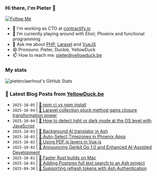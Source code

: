 ### Hi there, I'm Pieter 👋  
[![Follow Me](https://img.shields.io/github/followers/pieterclaerhout?label=Follow&style=social)](https://github.com/pieterclaerhout)

- 🏢 I'm working as CTO at [contractify.io](https://contractify.io)
- 🌱 I’m currently playing around with Elixir, Phoenix and functional programming
- 💬 Ask me about [PHP](https://php.net), [Laravel](http://laravel.com) and [VueJS](https://vuejs.org)
- 😄 Pronouns: Pieter, Duckie, YellowDuck
- 📫 How to reach me: pieter@yellowduck.be

### My stats

![pieterclaerhout's GitHub Stats](https://github-readme-stats.vercel.app/api?username=pieterclaerhout&show_icons=true&count_private=true&line_height=40)

### 📩 Latest Blog Posts from [YellowDuck.be](https://www.yellowduck.be/)
<!-- BLOG-POST-LIST:START -->
- `2025-10-05` | [🔗 npm ci vs npm install](https://www.yellowduck.be/posts/npm-ci-vs-npm-install)  
- `2025-10-04` | [🔗 Laravel collection pluck method gains closure transformation power](https://www.yellowduck.be/posts/laravel-collection-pluck-method-gains-closure-transformation-power)  
- `2025-10-04` | [🔗 How to detect light or dark mode at the OS level with JavaScript](https://www.yellowduck.be/posts/how-to-detect-light-or-dark-mode-at-the-os-level-with-javascript)  
- `2025-10-03` | [🔗 Background AI translator in Ash](https://www.yellowduck.be/posts/background-ai-translator-in-ash)  
- `2025-10-03` | [🔗 Auto-Select Timezones in Phoenix Apps](https://www.yellowduck.be/posts/auto-select-timezones-in-phoenix-apps)  
- `2025-10-02` | [🔗 Using PDF.js layers in Vue.js](https://www.yellowduck.be/posts/using-pdf-js-layers-in-vue-js)  
- `2025-10-02` | [🔗 Announcing Genkit Go 1.0 and Enhanced AI-Assisted Development](https://www.yellowduck.be/posts/announcing-genkit-go-1-0-and-enhanced-ai-assisted-development)  
- `2025-10-01` | [🔗 Faster Rust builds on Mac](https://www.yellowduck.be/posts/faster-rust-builds-on-mac)  
- `2025-10-01` | [🔗 Adding Postgres full text search to an Ash project](https://www.yellowduck.be/posts/adding-postgres-full-text-search-to-an-ash-project)  
- `2025-09-30` | [🔗 Supporting refresh tokens with Ash Authentication](https://www.yellowduck.be/posts/supporting-refresh-tokens-with-ash-authentication)  

<!-- BLOG-POST-LIST:END -->
